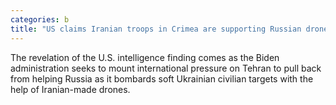 ```yaml
---
categories: b
title: "US claims Iranian troops in Crimea are supporting Russian drone strikes"
---
```

The revelation of the U.S. intelligence finding comes as the Biden administration seeks to mount international pressure on Tehran to pull back from helping Russia as it bombards soft Ukrainian civilian targets with the help of Iranian-made drones.